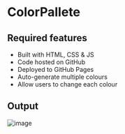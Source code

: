 # ColorPallete
## Required features 
- Built with HTML, CSS & JS
- Code hosted on GitHub
- Deployed to GitHub Pages
- Auto-generate multiple colours
- Allow users to change each colour

## Output
![image](https://user-images.githubusercontent.com/90449646/170720705-5b742cda-591d-4fd7-b2d0-bc34ec4e389c.png)
